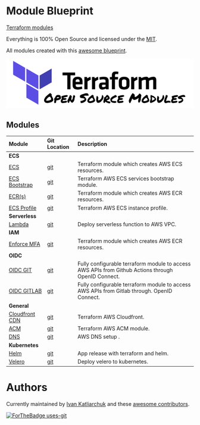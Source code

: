 # Module Blueprint

[Terraform modules](https://registry.terraform.io/namespaces/terraform-module)

Everything is 100% Open Source and licensed under the [MIT](LICENSE).

All modules created with this [awesome blueprint](https://github.com/terraform-module/terraform-module-blueprint).

[![Modules][logo]][website]

## Modules

| **Module**                        |    **Git Location**      | **Description**                    |
|:---------------------------------- |:--------------------------|:-----------------------------------|
|           **ECS**                  |
| [ECS][ecs.module]                  | [git](ecs.git)            | Terraform module which creates AWS ECS resources.
| [ECS Bootstrap][ecs-boot.module]   | [git](ecs-boot.git)       | Terraform AWS ECS services bootstrap module.
| [ECR(s)][ecrs.module]              | [git](ecrs.git)           | Terraform module which creates AWS ECR resources.
| [ECS Profile][ecs-prof.module]      | [git](ecs-prof.git)       | Terraform AWS ECS instance profile.
|           **Serverless**           |
| [Lambda][lambda.module]            | [git](lambda.git)         | Deploy serverless function to AWS VPC.
|           **IAM**                  |
| [Enforce MFA][mfa.module]          | [git](mfa.git)            | Terraform module which creates AWS ECR resources.
|           **OIDC**                 |
| [OIDC GIT][oidc-git.module]        | [git](oidc-git.git)       | Fully configurable terraform module to access AWS APIs from Github Actions through OpenID Connect.
| [OIDC GITLAB][oidc-gitlab.module]  | [git](oidc-gitlab.git)    | Fully configurable terraform module to access AWS APIs from Gitlab through. OpenID Connect.
|           **General**              |
| [Cloudfront CDN][cloudfront.module]| [git](cloudfront.git)     | Terraform AWS Cloudfront.
| [ACM][aws-acm.module]              | [git](aws-acm.git)        | Terraform AWS ACM module.
| [DNS][aws-dns.module]              | [git](aws-dns.git)        | AWS DNS setup .
|           **Kubernetes**           |
| [Helm][helm.module]                | [git](helm.git)           | App release with terraform and helm.
| [Velero][helm-velero.module]       | [git](helm-velero.git)    | Deploy velero to kubernetes.

# Authors

Currently maintained by [Ivan Katliarchuk](https://github.com/ivankatliarchuk) and these [awesome contributors](https://github.com/terraform-module/terraform-module-blueprint/graphs/contributors).

[![ForTheBadge uses-git](http://ForTheBadge.com/images/badges/uses-git.svg)](https://GitHub.com/)

[logo]: assets/open-source-modules.svg
[website]: https://github.com/orgs/terraform-module/repositories

[ecrs.module]: https://registry.terraform.io/modules/terraform-module/ecrs/aws
[ecrs.git]: https://github.com/terraform-module/terraform-aws-ecr

[lambda.module]: https://registry.terraform.io/modules/terraform-module/lambda/aws
[lambda.git]: https://github.com/terraform-module/terraform-aws-lambda

[mfa.module]: https://registry.terraform.io/modules/terraform-module/enforce-mfa/aws
[mfa.git]: https://github.com/terraform-module/terraform-aws-enforce-mfa

[ecs.module]: https://registry.terraform.io/modules/terraform-module/ecs/aws
[ecs.git]: https://github.com/terraform-module/terraform-aws-ecs

[ecs-boot.module]: https://registry.terraform.io/modules/terraform-module/ecs-bootstrap/aws
[ecs-boot.git]: https://github.com/terraform-module/terraform-aws-ecs-bootstrap

[ecs-prof.module]: https://registry.terraform.io/modules/terraform-module/ecs-instance-profile/aws/latest
[ecs-prof.git]: https://github.com/terraform-module/terraform-aws-ecs-instance-profile

[oidc-git.module]: https://registry.terraform.io/modules/terraform-module/github-oidc-provider/aws/latest
[oidc-git.git]: https://github.com/terraform-module/terraform-aws-github-oidc-provider

[oidc-gitlab.module]: https://registry.terraform.io/modules/terraform-module/gitlab-oidc-provider/aws
[oidc-gitlab.git]: https://github.com/terraform-module/terraform-aws-gitlab-oidc-provider

[cloudfront.module]: https://registry.terraform.io/modules/terraform-module/cloudfront/aws/latest
[cloudfront.git]: https://github.com/terraform-module/terraform-aws-cloudfront

[aws-acm.module]: https://registry.terraform.io/modules/terraform-module/acm/aws
[aws-acm.git]: https://github.com/terraform-module/terraform-aws-acm

[aws-dns.module]: https://registry.terraform.io/modules/terraform-module/dns/aws/latest
[aws-dns.git]: https://github.com/terraform-module/terraform-aws-dns

[helm-velero.module]: https://registry.terraform.io/modules/terraform-module/velero/kubernetes/latest
[helm-velero.git]: https://github.com/terraform-module/terraform-kubernetes-velero

[helm.module]: https://registry.terraform.io/modules/terraform-module/release/helm/latest
[helm.git]: https://github.com/terraform-module/terraform-helm-release

